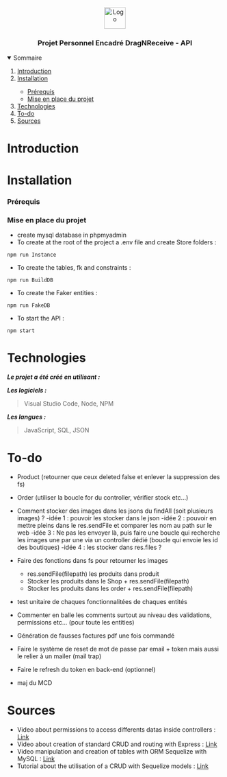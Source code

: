 <br />
<p align="center">
    <img src="https://www.promeo-formation.fr/themes/custom/promeo/img/logos/logo_promeo_white.svg" alt="Logo" height="50px"><br>
    <h3 align="center">Projet Personnel Encadré DragNReceive - API </h3>
        
<details open="open">
  <summary>Sommaire</summary>
  <ol>
    <li>
      <a href="#Introduction">Introduction</a>
    </li>
    <li>
      <a href="#Installation">Installation</a>
    </li>
    <ul>
        <li>
            <a href="#prérequis">Prérequis</a>
        </li>
        <li>
            <a href="#mise-en-place-du-projet">Mise en place du projet</a>
        </li>
    </ul>
    <li>
      <a href="#Technologies">Technologies</a>
    </li>
    <li>
      <a href="#To-do">To-do</a>
    </li>
    <li>
      <a href="#Sources">Sources</a>
    </li>
</details> 
    
# Introduction
    

    
# Installation

### Prérequis

### Mise en place du projet

- create mysql database in phpmyadmin
- To create at the root of the project a .env file and create Store folders :
```
npm run Instance
```
- To create the tables, fk and constraints :
```
npm run BuildDB
```
- To create the Faker entities :
```
npm run FakeDB
```
- To start the API :
```
npm start
```
    
# Technologies

***Le projet a été créé en utilisant :***

***Les logiciels :***

> Visual Studio Code,
> Node,
> NPM

***Les langues :***

> JavaScript,
> SQL,
> JSON

# To-do

- Product (retourner que ceux deleted false et enlever la suppression des fs)
- Order (utiliser la boucle for du controller, vérifier stock etc...)

- Comment stocker des images dans les jsons du findAll (soit plusieurs images) ?
  -idée 1 : pouvoir les stocker dans le json
  -idée 2 : pouvoir en mettre pleins dans le res.sendFile et comparer les nom au path sur le web
  -idée 3 : Ne pas les envoyer là, puis faire une boucle qui recherche les images une par une via un controller dédié (boucle qui envoie les id des boutiques)
  -idée 4 : les stocker dans res.files ?

- Faire des fonctions dans fs pour retourner les images
  - res.sendFile(filepath) les produits dans produit
  - Stocker les produits dans le Shop + res.sendFile(filepath)
  - Stocker les produits dans les order + res.sendFile(filepath)

- test unitaire de chaques fonctionnalitées de chaques entités

- Commenter en balle les comments surtout au niveau des validations, permissions etc... (pour toute les entities)
- Génération de fausses factures pdf une fois commandé
- Faire le système de reset de mot de passe par email + token mais aussi le relier à un mailer (mail trap)
- Faire le refresh du token en back-end (optionnel)

- maj du MCD

# Sources

- Video about permissions to access differents datas inside controllers : [Link](https://youtu.be/jI4K7L-LI58)
- Video about creation of standard CRUD and routing with Express : [Link](https://youtu.be/l8WPWK9mS5M)
- Video manipulation and creation of tables with ORM Sequelize with MySQL : [Link](https://youtu.be/ExTZYpyAn6s)
- Tutorial about the utilisation of a CRUD with Sequelize models : [Link](https://www.bezkoder.com/node-js-express-sequelize-mysql/)
